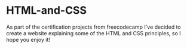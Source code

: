 # HTML-and-CSS

As part of the certification projects from freecodecamp I've decided to create a website explaining some of the HTML and CSS principles, so I hope you enjoy it!
